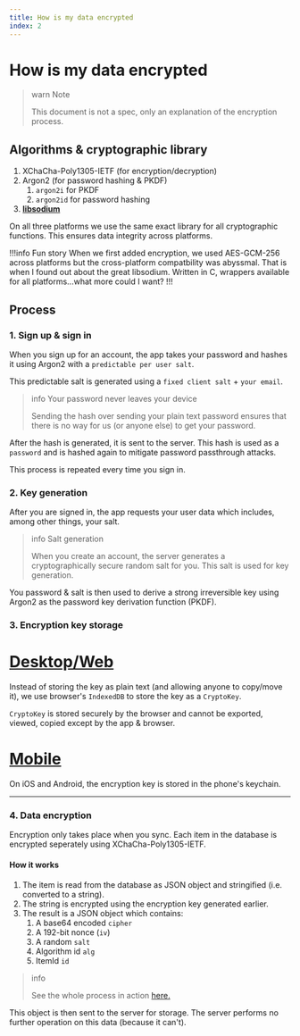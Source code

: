```yaml
---
title: How is my data encrypted
index: 2
---
```


# How is my data encrypted

> warn Note
>
> This document is not a spec, only an explanation of the encryption process.

## Algorithms & cryptographic library

1. XChaCha-Poly1305-IETF (for encryption/decryption)
2. Argon2 (for password hashing & PKDF)
   1. `argon2i` for PKDF
   2. `argon2id` for password hashing
3. [**libsodium**](https://libsodium.org)

On all three platforms we use the same exact library for all cryptographic functions. This ensures data integrity across platforms.

!!!info Fun story
When we first added encryption, we used AES-GCM-256 across platforms but the cross-platform compatbility was abyssmal. That is when I found out about the great libsodium. Written in C, wrappers available for all platforms...what more could I want?
!!!

## Process

### 1. Sign up & sign in

When you sign up for an account, the app takes your password and hashes it using Argon2 with a `predictable per user salt`.

This predictable salt is generated using a `fixed client salt` + `your email`.

> info Your password never leaves your device
>
> Sending the hash over sending your plain text password ensures that there is no way for us (or anyone else) to get your password.

After the hash is generated, it is sent to the server. This hash is used as a `password` and is hashed again to mitigate password passthrough attacks.

This process is repeated every time you sign in.

### 2. Key generation

After you are signed in, the app requests your user data which includes, among other things, your salt.

> info Salt generation
>
> When you create an account, the server generates a cryptographically secure random salt for you. This salt is used for key generation.

You password & salt is then used to derive a strong irreversible key using Argon2 as the password key derivation function (PKDF).

### 3. Encryption key storage

# [Desktop/Web](#/tab/web)

Instead of storing the key as plain text (and allowing anyone to copy/move it), we use browser's `IndexedDB` to store the key as a `CryptoKey`.

`CryptoKey` is stored securely by the browser and cannot be exported, viewed, copied except by the app & browser.

# [Mobile](#/tab/mobile)

On iOS and Android, the encryption key is stored in the phone's keychain.

---

### 4. Data encryption

Encryption only takes place when you sync. Each item in the database is encrypted seperately using XChaCha-Poly1305-IETF.

#### How it works

1. The item is read from the database as JSON object and stringified (i.e. converted to a string).
2. The string is encrypted using the encryption key generated earlier.
3. The result is a JSON object which contains:
   1. A base64 encoded `cipher`
   2. A 192-bit nonce (`iv`)
   3. A random `salt`
   4. Algorithm id `alg`
   5. ItemId `id`

> info
>
> See the whole process in action [here.](https://notesnook.com/#whynotesnook)

This object is then sent to the server for storage. The server performs no further operation on this data (because it can't).
